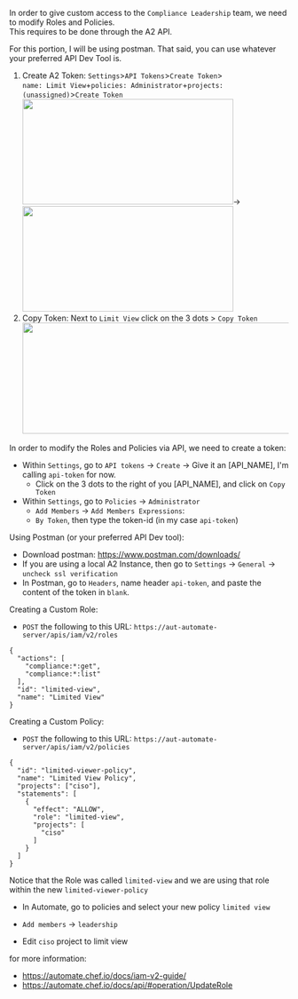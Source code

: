 In order to give custom access to the `Compliance Leadership` team, we need to modify Roles and Policies.  
This requires to be done through the A2 API.  

For this portion, I will be using postman. That said, you can use whatever your preferred API Dev Tool is.  

1. Create A2 Token: `Settings`>`API Tokens`>`Create Token`>  
                    `name: Limit View`+`policies: Administrator`+`projects: (unassigned)`>`Create Token`  
<kbd><img src="https://raw.githubusercontent.com/danf425/ChefAutomate_LimitViewability/master/images/a2-createtoken.png" width="380" height="190"></kbd>→<kbd><img src="https://raw.githubusercontent.com/danf425/ChefAutomate_LimitViewability/master/images/a2-createtoken2.png" width="380" height="190"></kbd>   
2. Copy Token: Next to `Limit View` click on the 3 dots > `Copy Token`
<kbd><img src="https://raw.githubusercontent.com/danf425/ChefAutomate_LimitViewability/master/images/a2-copytokent.png" width="600" height="200"></kbd>




In order to modify the Roles and Policies via API, we need to create a token:
- Within `Settings`, go to `API tokens` -> `Create` -> Give it an [API_NAME], I'm calling `api-token` for now.
    - Click on the 3 dots to the right of you [API_NAME], and click on `Copy Token`
- Within `Settings`, go to `Policies` -> `Administrator` 
    - `Add Members` -> `Add Members Expressions`:
    - `By Token`, then type the token-id (in my case `api-token`)


Using Postman (or your preferred API Dev tool):
- Download postman: https://www.postman.com/downloads/
- If you are using a local A2 Instance, then go to `Settings` -> `General` -> `uncheck ssl verification`
- In Postman, go to `Headers`, name header `api-token`, and paste the content of the token in `blank`.

Creating a Custom Role:
- `POST` the following to this URL: `https://aut-automate-server/apis/iam/v2/roles`
```
{
  "actions": [
    "compliance:*:get",
    "compliance:*:list"
  ],
  "id": "limited-view",
  "name": "Limited View"
}
```

Creating a Custom Policy:
- `POST` the following to this URL: `https://aut-automate-server/apis/iam/v2/policies`
```
{
  "id": "limited-viewer-policy",
  "name": "Limited View Policy",
  "projects": ["ciso"],
  "statements": [
    {
      "effect": "ALLOW",
      "role": "limited-view",
      "projects": [
        "ciso"
      ]
    }
  ]
}
```



Notice that the Role was called `limited-view` and we are using that role within the new `limited-viewer-policy`

- In Automate, go to policies and select your new policy `limited view`
- `Add members` -> `leadership`

- Edit `ciso` project to limit view

for more information: 
- https://automate.chef.io/docs/iam-v2-guide/
- https://automate.chef.io/docs/api/#operation/UpdateRole